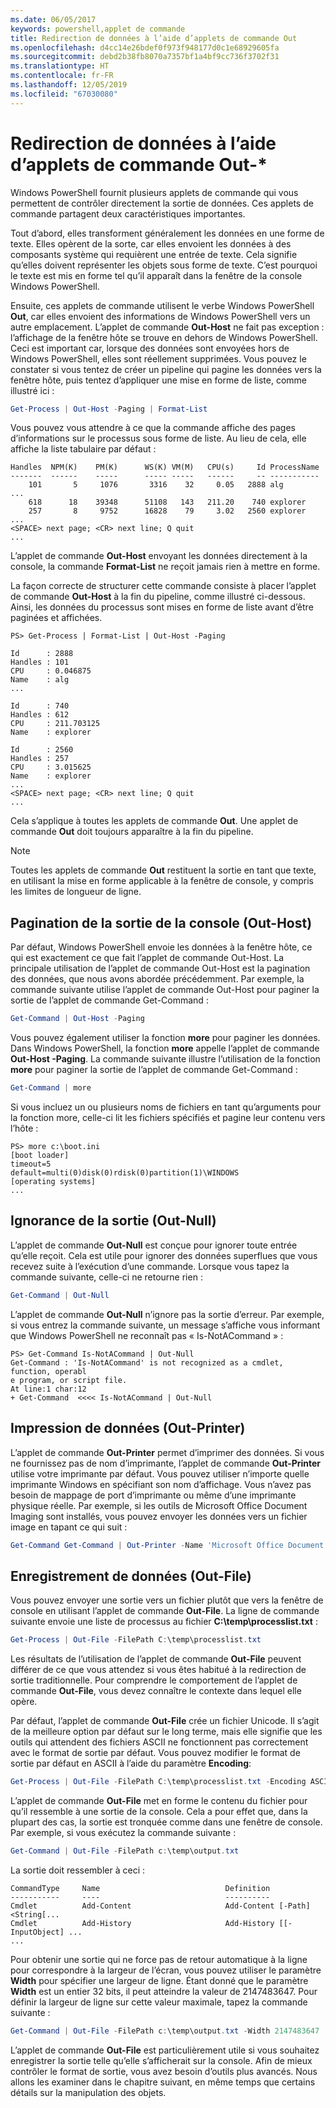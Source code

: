 ```yaml
---
ms.date: 06/05/2017
keywords: powershell,applet de commande
title: Redirection de données à l’aide d’applets de commande Out
ms.openlocfilehash: d4cc14e26bdef0f973f948177d0c1e68929605fa
ms.sourcegitcommit: debd2b38fb8070a7357bf1a4bf9cc736f3702f31
ms.translationtype: HT
ms.contentlocale: fr-FR
ms.lasthandoff: 12/05/2019
ms.locfileid: "67030080"
---
```

# <a name="redirecting-data-with-out--cmdlets"></a>Redirection de données à l’aide d’applets de commande Out-*

Windows PowerShell fournit plusieurs applets de commande qui vous permettent de contrôler directement la sortie de données. Ces applets de commande partagent deux caractéristiques importantes.

Tout d’abord, elles transforment généralement les données en une forme de texte. Elles opèrent de la sorte, car elles envoient les données à des composants système qui requièrent une entrée de texte. Cela signifie qu’elles doivent représenter les objets sous forme de texte. C’est pourquoi le texte est mis en forme tel qu’il apparaît dans la fenêtre de la console Windows PowerShell.

Ensuite, ces applets de commande utilisent le verbe Windows PowerShell **Out**, car elles envoient des informations de Windows PowerShell vers un autre emplacement. L’applet de commande **Out-Host** ne fait pas exception : l’affichage de la fenêtre hôte se trouve en dehors de Windows PowerShell. Ceci est important car, lorsque des données sont envoyées hors de Windows PowerShell, elles sont réellement supprimées. Vous pouvez le constater si vous tentez de créer un pipeline qui pagine les données vers la fenêtre hôte, puis tentez d’appliquer une mise en forme de liste, comme illustré ici :

```powershell
Get-Process | Out-Host -Paging | Format-List
```

Vous pouvez vous attendre à ce que la commande affiche des pages d’informations sur le processus sous forme de liste. Au lieu de cela, elle affiche la liste tabulaire par défaut :

```output
Handles  NPM(K)    PM(K)      WS(K) VM(M)   CPU(s)     Id ProcessName
-------  ------    -----      ----- -----   ------     -- -----------
    101       5     1076       3316    32     0.05   2888 alg
...
    618      18    39348      51108   143   211.20    740 explorer
    257       8     9752      16828    79     3.02   2560 explorer
...
<SPACE> next page; <CR> next line; Q quit
...
```

L’applet de commande **Out-Host** envoyant les données directement à la console, la commande **Format-List** ne reçoit jamais rien à mettre en forme.

La façon correcte de structurer cette commande consiste à placer l’applet de commande **Out-Host** à la fin du pipeline, comme illustré ci-dessous. Ainsi, les données du processus sont mises en forme de liste avant d’être paginées et affichées.

```
PS> Get-Process | Format-List | Out-Host -Paging

Id      : 2888
Handles : 101
CPU     : 0.046875
Name    : alg
...

Id      : 740
Handles : 612
CPU     : 211.703125
Name    : explorer

Id      : 2560
Handles : 257
CPU     : 3.015625
Name    : explorer
...
<SPACE> next page; <CR> next line; Q quit
...
```

Cela s’applique à toutes les applets de commande **Out**. Une applet de commande **Out** doit toujours apparaître à la fin du pipeline.

> [!NOTE]
> Toutes les applets de commande **Out** restituent la sortie en tant que texte, en utilisant la mise en forme applicable à la fenêtre de console, y compris les limites de longueur de ligne.

## <a name="paging-console-output-out-host"></a>Pagination de la sortie de la console (Out-Host)

Par défaut, Windows PowerShell envoie les données à la fenêtre hôte, ce qui est exactement ce que fait l’applet de commande Out-Host. La principale utilisation de l’applet de commande Out-Host est la pagination des données, que nous avons abordée précédemment. Par exemple, la commande suivante utilise l’applet de commande Out-Host pour paginer la sortie de l’applet de commande Get-Command :

```powershell
Get-Command | Out-Host -Paging
```

Vous pouvez également utiliser la fonction **more** pour paginer les données. Dans Windows PowerShell, la fonction **more** appelle l’applet de commande **Out-Host -Paging**. La commande suivante illustre l’utilisation de la fonction **more** pour paginer la sortie de l’applet de commande Get-Command :

```powershell
Get-Command | more
```

Si vous incluez un ou plusieurs noms de fichiers en tant qu’arguments pour la fonction more, celle-ci lit les fichiers spécifiés et pagine leur contenu vers l’hôte :

```
PS> more c:\boot.ini
[boot loader]
timeout=5
default=multi(0)disk(0)rdisk(0)partition(1)\WINDOWS
[operating systems]
...
```

## <a name="discarding-output-out-null"></a>Ignorance de la sortie (Out-Null)

L’applet de commande **Out-Null** est conçue pour ignorer toute entrée qu’elle reçoit. Cela est utile pour ignorer des données superflues que vous recevez suite à l’exécution d’une commande. Lorsque vous tapez la commande suivante, celle-ci ne retourne rien :

```powershell
Get-Command | Out-Null
```

L’applet de commande **Out-Null** n’ignore pas la sortie d’erreur. Par exemple, si vous entrez la commande suivante, un message s’affiche vous informant que Windows PowerShell ne reconnaît pas « Is-NotACommand » :

```
PS> Get-Command Is-NotACommand | Out-Null
Get-Command : 'Is-NotACommand' is not recognized as a cmdlet, function, operabl
e program, or script file.
At line:1 char:12
+ Get-Command  <<<< Is-NotACommand | Out-Null
```

## <a name="printing-data-out-printer"></a>Impression de données (Out-Printer)

L’applet de commande **Out-Printer** permet d’imprimer des données. Si vous ne fournissez pas de nom d’imprimante, l’applet de commande **Out-Printer** utilise votre imprimante par défaut. Vous pouvez utiliser n’importe quelle imprimante Windows en spécifiant son nom d’affichage. Vous n’avez pas besoin de mappage de port d’imprimante ou même d’une imprimante physique réelle. Par exemple, si les outils de Microsoft Office Document Imaging sont installés, vous pouvez envoyer les données vers un fichier image en tapant ce qui suit :

```powershell
Get-Command Get-Command | Out-Printer -Name 'Microsoft Office Document Image Writer'
```

## <a name="saving-data-out-file"></a>Enregistrement de données (Out-File)

Vous pouvez envoyer une sortie vers un fichier plutôt que vers la fenêtre de console en utilisant l’applet de commande **Out-File**. La ligne de commande suivante envoie une liste de processus au fichier **C:\\temp\\processlist.txt** :

```powershell
Get-Process | Out-File -FilePath C:\temp\processlist.txt
```

Les résultats de l’utilisation de l’applet de commande **Out-File** peuvent différer de ce que vous attendez si vous êtes habitué à la redirection de sortie traditionnelle. Pour comprendre le comportement de l’applet de commande **Out-File**, vous devez connaître le contexte dans lequel elle opère.

Par défaut, l’applet de commande **Out-File** crée un fichier Unicode. Il s’agit de la meilleure option par défaut sur le long terme, mais elle signifie que les outils qui attendent des fichiers ASCII ne fonctionnent pas correctement avec le format de sortie par défaut. Vous pouvez modifier le format de sortie par défaut en ASCII à l’aide du paramètre **Encoding**:

```powershell
Get-Process | Out-File -FilePath C:\temp\processlist.txt -Encoding ASCII
```

L’applet de commande **Out-File** met en forme le contenu du fichier pour qu’il ressemble à une sortie de la console. Cela a pour effet que, dans la plupart des cas, la sortie est tronquée comme dans une fenêtre de console. Par exemple, si vous exécutez la commande suivante :

```powershell
Get-Command | Out-File -FilePath c:\temp\output.txt
```

La sortie doit ressembler à ceci :

```output
CommandType     Name                            Definition
-----------     ----                            ----------
Cmdlet          Add-Content                     Add-Content [-Path] <String[...
Cmdlet          Add-History                     Add-History [[-InputObject] ...
...
```

Pour obtenir une sortie qui ne force pas de retour automatique à la ligne pour correspondre à la largeur de l’écran, vous pouvez utiliser le paramètre **Width** pour spécifier une largeur de ligne. Étant donné que le paramètre **Width** est un entier 32 bits, il peut atteindre la valeur de 2147483647. Pour définir la largeur de ligne sur cette valeur maximale, tapez la commande suivante :

```powershell
Get-Command | Out-File -FilePath c:\temp\output.txt -Width 2147483647
```

L’applet de commande **Out-File** est particulièrement utile si vous souhaitez enregistrer la sortie telle qu’elle s’afficherait sur la console. Afin de mieux contrôler le format de sortie, vous avez besoin d’outils plus avancés. Nous allons les examiner dans le chapitre suivant, en même temps que certains détails sur la manipulation des objets.
